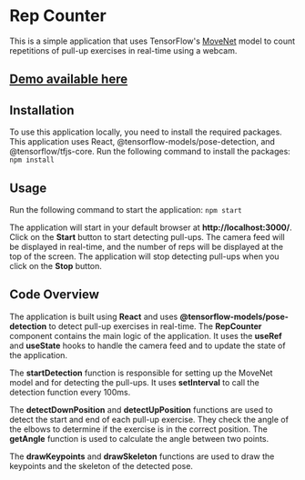 # Rep Counter

This is a simple application that uses TensorFlow's [MoveNet](https://blog.tensorflow.org/2021/05/next-generation-pose-detection-with-movenet-and-tensorflowjs.html) model to count repetitions of pull-up exercises in real-time using a webcam.

## [Demo available here](https://belkius.com/repcounter) 

## Installation
To use this application locally, you need to install the required packages. This application uses React, @tensorflow-models/pose-detection, and @tensorflow/tfjs-core. Run the following command to install the packages: `npm install`

## Usage
Run the following command to start the application: `npm start`

The application will start in your default browser at **http://localhost:3000/**. Click on the **Start** button to start detecting pull-ups. The camera feed will be displayed in real-time, and the number of reps will be displayed at the top of the screen. The application will stop detecting pull-ups when you click on the **Stop** button.

## Code Overview
The application is built using **React** and uses **@tensorflow-models/pose-detection** to detect pull-up exercises in real-time. The **RepCounter** component contains the main logic of the application. It uses the **useRef** and **useState** hooks to handle the camera feed and to update the state of the application.

The **startDetection** function is responsible for setting up the MoveNet model and for detecting the pull-ups. It uses **setInterval** to call the detection function every 100ms.

The **detectDownPosition** and **detectUpPosition** functions are used to detect the start and end of each pull-up exercise. They check the angle of the elbows to determine if the exercise is in the correct position. The **getAngle** function is used to calculate the angle between two points.

The **drawKeypoints** and **drawSkeleton** functions are used to draw the keypoints and the skeleton of the detected pose.
